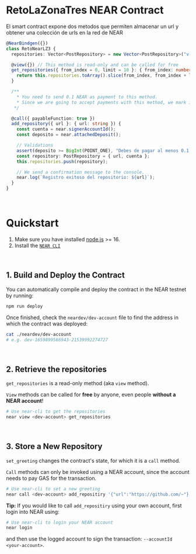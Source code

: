 # RetoLaZonaTres NEAR Contract

El smart contract expone dos metodos que permiten almacenar un url y obtener una colección de urls en la red de NEAR

```ts
@NearBindgen({})
class RetoNearLZ3 {
  repositories: Vector<PostRepository> = new Vector<PostRepository>("v-uid");

  @view({}) // This method is read-only and can be called for free
  get_repositories({ from_index = 0, limit = 10 }: { from_index: number, limit: number }): PostRepository[] {
    return this.repositories.toArray().slice(from_index, from_index + limit);
  }

  /**
    * You need to send 0.1 NEAR as payment to this method.
    * Since we are going to accept payments with this method, we mark it as payableFunction.
   */

  @call({ payableFunction: true })
  add_repository({ url }: { url: string }) {
    const cuenta = near.signerAccountId();
    const deposito = near.attachedDeposit();

    // Validations
    assert(deposito >= BigInt(POINT_ONE), "Debes de pagar al menos 0.1 NEAR para registrar su repositorio.");
    const repository: PostRepository = { url, cuenta };
    this.repositories.push(repository);

    // We send a confirmation message to the console.
    near.log(`Registro exitoso del repositorio: ${url}`);
  }
}
```

<br />

# Quickstart

1. Make sure you have installed [node.js](https://nodejs.org/en/download/package-manager/) >= 16.
2. Install the [`NEAR CLI`](https://github.com/near/near-cli#setup)

<br />

## 1. Build and Deploy the Contract
You can automatically compile and deploy the contract in the NEAR testnet by running:

```bash
npm run deploy
```

Once finished, check the `neardev/dev-account` file to find the address in which the contract was deployed:

```bash
cat ./neardev/dev-account
# e.g. dev-1659899566943-21539992274727
```

<br />

## 2. Retrieve the repositories

`get_repositories` is a read-only method (aka `view` method).

`View` methods can be called for **free** by anyone, even people **without a NEAR account**!

```bash
# Use near-cli to get the repositories
near view <dev-account> get_repositories
```

<br />

## 3. Store a New Repository
`set_greeting` changes the contract's state, for which it is a `call` method.

`Call` methods can only be invoked using a NEAR account, since the account needs to pay GAS for the transaction.

```bash
# Use near-cli to set a new greeting
near call <dev-account> add_repositiry '{"url":"https://github.com/~"}' --accountId <dev-account> --amount <near>
```

**Tip:** If you would like to call `add_repositiry` using your own account, first login into NEAR using:

```bash
# Use near-cli to login your NEAR account
near login
```

and then use the logged account to sign the transaction: `--accountId <your-account>`.